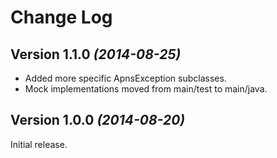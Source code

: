 Change Log
==========


Version 1.1.0 *(2014-08-25)*
----------------------------

 * Added more specific ApnsException subclasses.
 * Mock implementations moved from main/test to main/java.


Version 1.0.0 *(2014-08-20)*
----------------------------

Initial release.
